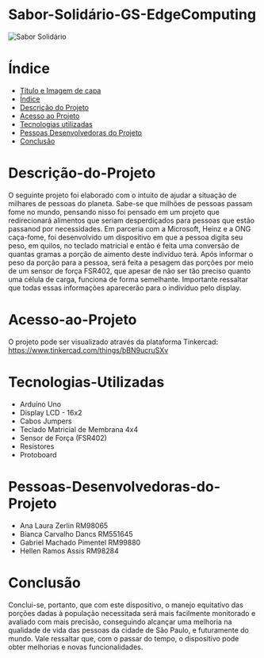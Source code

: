 # Sabor-Solidário-GS-EdgeComputing
![Sabor Solidário](https://raw.githubusercontent.com/GabrielMachadoCP/GS_EdgeComputing/9de789d908fa20e73c8f677c4b153db2cb55a55b/Sabor%20Solid%C3%A1rio.png)

# Índice 
* [Título e Imagem de capa](#Sabor-Solidário-GS-EdgeComputing)
* [Índice](#índice)
* [Descrição do Projeto](#Descrição-do-Projeto)
* [Acesso ao Projeto](#Acesso-ao-Projeto)
* [Tecnologias utilizadas](#Tecnologias-Utilizadas)
* [Pessoas Desenvolvedoras do Projeto](#Pessoas-Desenvolvedoras-do-Projeto)
* [Conclusão](#Conclusão)

# Descrição-do-Projeto
O seguinte projeto foi elaborado com o intuito de ajudar a situação de milhares de pessoas do planeta. Sabe-se que milhões de pessoas passam fome no mundo, pensando nisso foi pensado em um projeto que redirecionará alimentos que seriam desperdiçados para pessoas que estão passanod por necessidades. Em parceria com a Microsoft, Heinz e a ONG caça-fome, foi desenvolvido um dispositivo em que a pessoa digita seu peso, em quilos, no teclado matricial e então é feita uma conversão de quantas gramas a porção de aimento deste indivíduo terá. Após informar o peso da porção para a pessoa, será feita a pesagem das porções por meio de um sensor de força FSR402, que apesar de não ser tão preciso quanto uma célula de carga, funciona de forma semelhante. Importante ressaltar que todas essas informações aparecerão para o indivíduo pelo display. 

# Acesso-ao-Projeto
O projeto pode ser visualizado através da plataforma Tinkercad:
https://www.tinkercad.com/things/bBN9ucruSXv

# Tecnologias-Utilizadas
* Arduíno Uno
* Display LCD - 16x2
* Cabos Jumpers
* Teclado Matricial de Membrana 4x4
* Sensor de Força (FSR402)
* Resistores
* Protoboard

# Pessoas-Desenvolvedoras-do-Projeto
* Ana Laura Zerlin					    RM98065
* Bianca Carvalho Dancs					RM551645
* Gabriel Machado Pimentel				RM99880
* Hellen Ramos Assis					RM98284

# Conclusão
Conclui-se, portanto, que com este dispositivo, o manejo equitativo das porções dadas à população necessitada será mais facilmente monitorado e avaliado com mais precisão, conseguindo alcançar uma melhoria na qualidade de vida das pessoas da cidade de São Paulo, e futuramente do mundo. Vale ressaltar que, com o passar do tempo, o dispositivo pode obter melhorias e novas funcionalidades.